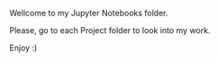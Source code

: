 Wellcome to my Jupyter Notebooks folder. 

Please, go to each Project folder to look into my work. 

Enjoy :)

